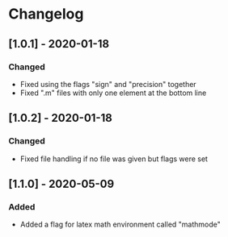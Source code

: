 # Changelog

## [1.0.1] - 2020-01-18

### Changed
- Fixed using the flags "sign" and "precision" together
- Fixed ".m" files with only one element at the bottom line

## [1.0.2] - 2020-01-18

### Changed
- Fixed file handling if no file was given but flags were set

## [1.1.0] - 2020-05-09

### Added
- Added a flag for latex math environment called "mathmode"
